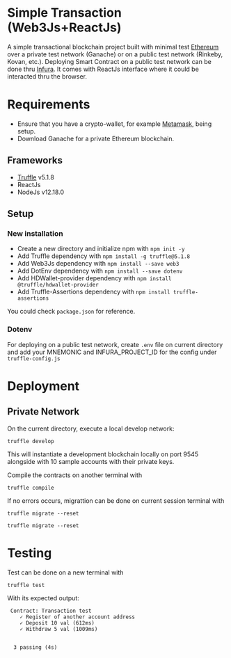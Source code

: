 # Simple Transaction (Web3Js+ReactJs) 
A simple transactional blockchain project built with minimal test [Ethereum](https://en.wikipedia.org/wiki/Ethereum) over a private test network (Ganache) or on a public test network (Rinkeby, Kovan, etc.). Deploying Smart Contract on a public test network can be done thru [Infura](https://infura.io/). It comes with ReactJs interface where it could be interacted thru the browser.


# Requirements
- Ensure that you have a crypto-wallet, for example [Metamask](https://metamask.io/), being setup.
- Download Ganache for a private Ethereum blockchain.

## Frameworks
- [Truffle](https://trufflesuite.com/) v5.1.8
- ReactJs
- NodeJs v12.18.0

## Setup

### New installation
- Create a new directory and initialize npm with ```npm init -y```
- Add Truffle dependency with ```npm install -g truffle@5.1.8```
- Add Web3Js dependency with ```npm install --save web3```
- Add DotEnv dependency with ```npm install --save dotenv```
- Add HDWallet-provider dependency with ```npm install @truffle/hdwallet-provider```
- Add Truffle-Assertions dependency with ```npm install truffle-assertions```

You could check ```package.json``` for reference. 

### Dotenv
For deploying on a public test network, create ```.env``` file on current directory and add your MNEMONIC and INFURA_PROJECT_ID for the config under ```truffle-config.js```

# Deployment 
## Private Network
On the current directory, execute a local develop network:
```
truffle develop
```
This will instantiate a development blockchain locally on port 9545 alongside with 10 sample accounts with their private keys.

Compile the contracts on another terminal with 
```
truffle compile
```
If no errors occurs, migrattion can be done on current session terminal with 

```
truffle migrate --reset
```
```
truffle migrate --reset
```

# Testing
Test can be done on a new terminal with
```
truffle test
```

With its expected output:
```
 Contract: Transaction test
    ✓ Register of another account address
    ✓ Deposit 10 val (612ms)
    ✓ Withdraw 5 val (1009ms)


  3 passing (4s)

```
